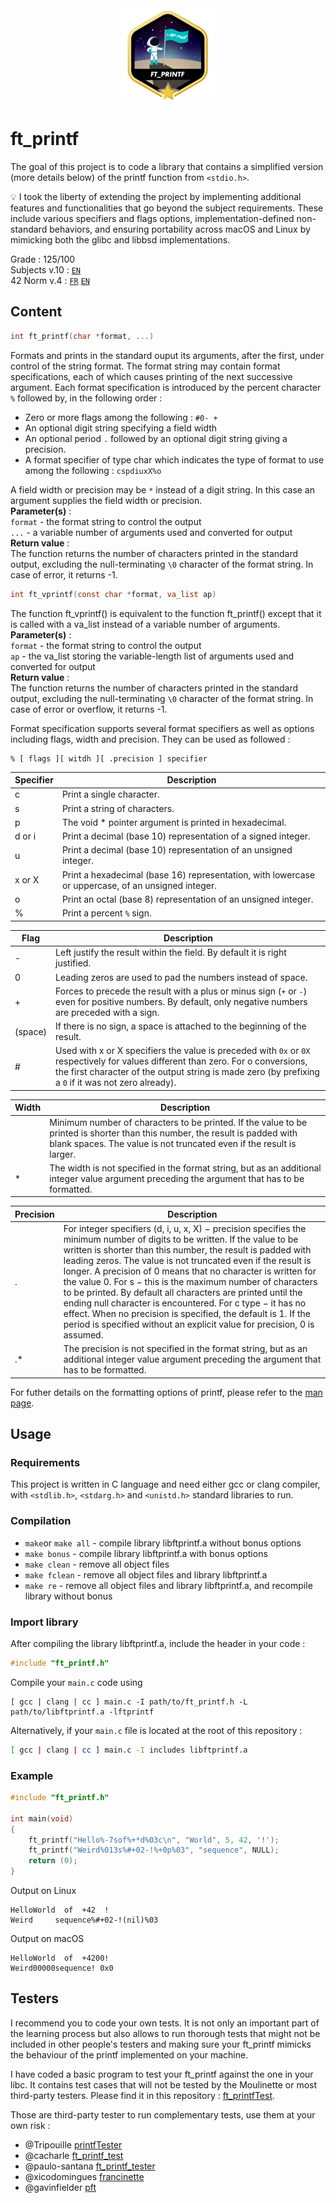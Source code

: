 <div align="center">
  <!-- Logo -->
  <a href="https://github.com/celinenguyentu/ft_printf">
  <img src="docs/ft_printfm.png" alt="Logo" width="150" height="150">
  </a>
</div>

# ft_printf

The goal of this project is to code a library that contains a simplified version (more details below) of the printf function from `<stdio.h>`.

💡 I took the liberty of extending the project by implementing additional features and functionalities that go beyond the subject requirements. These include various specifiers and flags options, implementation-defined non-standard behaviors, and ensuring portability across macOS and Linux by mimicking both the glibc and libbsd implementations.

Grade : 125/100 \
Subjects v.10 : [`EN`](docs/ft_printf_v10.en.pdf) \
42 Norm v.4 : [`FR`](docs/norm_v4.fr.pdf) [`EN`](docs/norm_v4.en.pdf)

## Content

```c
int	ft_printf(char *format, ...)
```
Formats and prints in the standard ouput its arguments, after the first, under control of the string format. The format string may contain format specifications, each of which causes printing of the next successive argument. Each format specification is introduced by the percent character `%` followed by, in the following order :
- Zero or more flags among the following : `#0- +`
- An optional digit string specifying a field width
- An optional period `.` followed by an optional digit string giving a precision.
- A format specifier of type char which indicates the type of format to use among the following : `cspdiuxX%o`

A field width or precision may be `*` instead of a digit string. In this case an argument supplies the field width or precision. \
**Parameter(s)** : \
`format` - the format string to control the output \
`...` - a variable number of arguments used and converted for output \
**Return value** : \
The function returns the number of characters printed in the standard output, excluding the null-terminating `\0` character of the format string. In case of error, it returns -1.

```c
int	ft_vprintf(const char *format, va_list ap)
```
The function ft_vprintf() is equivalent to the function ft_printf() except that it is called with a va_list instead of a variable number of arguments. \
**Parameter(s)** : \
`format` - the format string to control the output \
`ap` - the va_list storing the variable-length list of arguments used and converted for output \
**Return value** : \
The function returns the number of characters printed in the standard output, excluding the null-terminating `\0` character of the format string. In case of error or overflow, it returns -1.

Format specification supports several format specifiers as well as options including flags, width and precision. They can be used as followed :
```
% [ flags ][ witdh ][ .precision ] specifier
```
| Specifier | Description                                                                                        |
|-----------|----------------------------------------------------------------------------------------------------|
| c         | Print a single character.                                                                          |
| s         | Print a string of characters.                                                                      |
| p         | The void * pointer argument is printed in hexadecimal.                                             |
| d or i    | Print a decimal (base 10) representation of a signed integer.                                      |
| u         | Print a decimal (base 10) representation of an unsigned integer.                                   |
| x or X    | Print a hexadecimal (base 16) representation, with lowercase or uppercase, of an unsigned integer. |
| o         | Print an octal (base 8) representation of an unsigned integer.                                     |
| %         | Print a percent `%` sign.                                                                          |

| Flag  | Description                                                                                        |
|-------|----------------------------------------------------------------------------------------------------|
| -     | Left justify the result within the field. By default it is right justified.                        |
| 0     | Leading zeros are used to pad the numbers instead of space.                                        |
| +     | Forces to precede the result with a plus or minus sign (`+` or `-`) even for positive numbers. By default, only negative numbers are preceded with a sign.     |
|(space)| If there is no sign, a space is attached to the beginning of the result.                           |
| #     | Used with x or X specifiers the value is preceded with `0x` or `0X` respectively for values different than zero. For o conversions, the first character of the output string is made zero (by prefixing a `0` if it was not zero already).    |

| Width    | Description                                                                                        |
|----------|----------------------------------------------------------------------------------------------------|
| <number> | Minimum number of characters to be printed. If the value to be printed is shorter than this number, the result is padded with blank spaces. The value is not truncated even if the result is larger.                        |
| *        | The width is not specified in the format string, but as an additional integer value argument preceding the argument that has to be formatted.                                        |

| Precision | Description                                                                                        |
|-----------|----------------------------------------------------------------------------------------------------|
| .<number> | For integer specifiers (d, i, u, x, X) − precision specifies the minimum number of digits to be written. If the value to be written is shorter than this number, the result is padded with leading zeros. The value is not truncated even if the result is longer. A precision of 0 means that no character is written for the value 0. For s − this is the maximum number of characters to be printed. By default all characters are printed until the ending null character is encountered. For c type − it has no effect. When no precision is specified, the default is 1. If the period is specified without an explicit value for precision, 0 is assumed.                       |
| .*        | The precision is not specified in the format string, but as an additional integer value argument preceding the argument that has to be formatted.                                  |

For futher details on the formatting options of printf, please refer to the [man page](https://man7.org/linux/man-pages/man3/printf.3.html).

## Usage

### Requirements

This project is written in C language and need either gcc or clang compiler, with `<stdlib.h>`, `<stdarg.h>` and `<unistd.h>` standard libraries to run.

### Compilation

* `make`or `make all` - compile library libftprintf.a without bonus options
* `make bonus` - compile library libftprintf.a with bonus options
* `make clean` - remove all object files
* `make fclean` - remove all object files and library libftprintf.a
* `make re` - remove all object files and library libftprintf.a, and recompile library without bonus

### Import library

After compiling the library libftprintf.a, include the header in your code :
```c
#include "ft_printf.h"
```
Compile your `main.c` code using
```
[ gcc | clang | cc ] main.c -I path/to/ft_printf.h -L path/to/libftprintf.a -lftprintf
```
Alternatively, if your `main.c` file is located at the root of this repository :

```bash
[ gcc | clang | cc ] main.c -I includes libftprintf.a
```

### Example

```c
#include "ft_printf.h"

int	main(void)
{
	ft_printf("Hello%-7sof%+*d%03c\n", "World", 5, 42, '!');
	ft_printf("Weird%013s%#+02-!%+0p%03", "sequence", NULL);
	return (0);
}
```
Output on Linux
```
HelloWorld  of  +42  !
Weird     sequence%#+02-!(nil)%03
```
Output on macOS
```
HelloWorld  of  +4200!
Weird00000sequence! 0x0
```

## Testers

I recommend you to code your own tests. It is not only an important part of the learning process but also allows to run thorough tests that might not be included in other people's testers and making sure your ft_printf mimicks the behaviour of the printf implemented on your machine.

I have coded a basic program to test your ft_printf against the one in your libc. It contains test cases that will not be tested by the Moulinette or most third-party testers. Please find it in this repository : [ft_printfTest](https://github.com/celinenguyentu/ft_printfTest). 

Those are third-party tester to run complementary tests, use them at your own risk :

* @Tripouille [printfTester](https://github.com/Tripouille/printfTester)
* @cacharle [ft_printf_test](https://github.com/cacharle/ft_printf_test)
* @paulo-santana [ft_printf_tester](https://github.com/paulo-santana/ft_printf_tester)
* @xicodomingues [francinette](https://github.com/xicodomingues/francinette)
* @gavinfielder [pft](https://github.com/gavinfielder/pft.git)